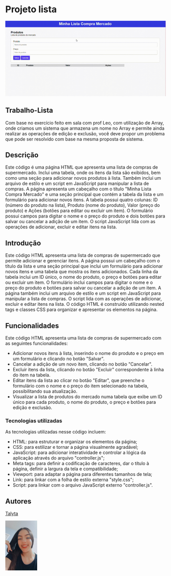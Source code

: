 # Projeto lista

![image info](img/Video.gif)

## Trabalho-Lista

Com base no exercício feito em sala com prof Leo, com utilização de Array, onde criamos um sistema que armazena um nome no Array e permite ainda realizar as operações de edição e exclusão, você deve propor um problema que pode ser resolvido com base na mesma proposta de sistema.

## Descrição
Este código é uma página HTML que apresenta uma lista de compras de supermercado. Inclui uma tabela, onde os itens da lista são exibidos, bem como uma seção para adicionar novos produtos à lista. Também inclui um arquivo de estilo e um script em JavaScript para manipular a lista de compras. A página apresenta um cabeçalho com o título "Minha Lista Compra Mercado" e uma seção principal que contém a tabela da lista e um formulário para adicionar novos itens. A tabela possui quatro colunas: ID (número do produto na lista), Produto (nome do produto), Valor (preço do produto) e Ações (botões para editar ou excluir um item). O formulário possui campos para digitar o nome e o preço do produto e dois botões para salvar ou cancelar a adição de um item. O script JavaScript lida com as operações de adicionar, excluir e editar itens na lista.

## Introdução
Este código HTML apresenta uma lista de compras de supermercado que permite adicionar e gerenciar itens. A página possui um cabeçalho com o título da lista e uma seção principal que inclui um formulário para adicionar novos itens e uma tabela que mostra os itens adicionados. Cada linha da tabela inclui um ID único, o nome do produto, o preço e botões para editar ou excluir um item. O formulário inclui campos para digitar o nome e o preço do produto e botões para salvar ou cancelar a adição de um item. A página também inclui um arquivo de estilo e um script em JavaScript para manipular a lista de compras. O script lida com as operações de adicionar, excluir e editar itens na lista. O código HTML é construído utilizando nested tags e classes CSS para organizar e apresentar os elementos na página.

## Funcionalidades
Este código HTML apresenta uma lista de compras de supermercado com as seguintes funcionalidades:

- Adicionar novos itens à lista, inserindo o nome do produto e o preço em um formulário e clicando no botão "Salvar".
- Cancelar a adição de um novo item, clicando no botão "Cancelar".
- Excluir itens da lista, clicando no botão "Excluir" correspondente à linha do item na tabela.
- Editar itens da lista ao clicar no botão "Editar", que preenche o formulário com o nome e o preço do item selecionado na tabela, possibilitando sua atualização.
- Visualizar a lista de produtos do mercado numa tabela que exibe um ID único para cada produto, o nome do produto, o preço e botões para edição e exclusão.

### Tecnologias utilizadas
As tecnologias utilizadas nesse código incluem:

- HTML: para estruturar e organizar os elementos da página;
- CSS: para estilizar e tornar a página visualmente agradável;
- JavaScript: para adicionar interatividade e controlar a lógica da aplicação através do arquivo "controller.js";
- Meta tags: para definir a codificação de caracteres, dar o título à página, definir a largura da tela e compatibilidade;
- Viewport: para adaptar a página para diferentes tamanhos de tela;
- Link: para linkar com a folha de estilo externa "style.css";
- Script: para linkar com o arquivo JavaScript externo "controller.js".

## Autores

[Talyta](https://github.com/poxxataly26/portfolio-pessoal)

<img src="https://github.com/poxxataly26/portfolio-pessoal/blob/main/Img/foto.jpeg" width="100px">